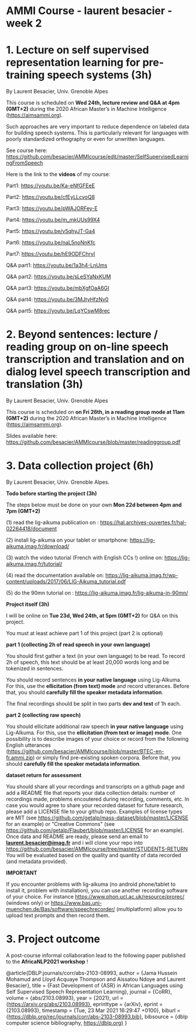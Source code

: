 # AMMI Course - laurent besacier - week 2

# 1. Lecture on self supervised representation learning for pre-training speech systems (3h)

By Laurent Besacier, Univ. Grenoble Alpes

This course is scheduled on **Wed 24th, lecture review and Q&A at 4pm (GMT+2)** during the 2020 African Master’s in Machine Intelligence (https://aimsammi.org). 

Such approaches are very important to reduce dependence on labeled data for building speech systems. This is particularly relevant for languages with poorly standardized orthography or even for unwritten languages. 

See course here: https://github.com/besacier/AMMIcourse/edit/master/SelfSupervisedLearningFromSpeech

Here is the link to the **videos** of my course:

Part1: https://youtu.be/Ka-eNfGFEeE

Part2: https://youtu.be/cfEyLLcvoQ8 

Part3: https://youtu.be/pWAJORFey-E 

Part4: https://youtu.be/m_mkUUs99X4

Part5: https://youtu.be/v5qhyJT-Ga4 

Part6: https://youtu.be/naL5noNnKfc 

Part7: https://youtu.be/hE9ODFChrvI 

Q&A part1: https://youtu.be/1a3h4-LnUms

Q&A part2: https://youtu.be/sLeSYaNxKUM

Q&A part3: https://youtu.be/mbXgfOaA6GI

Q&A part4: https://youtu.be/3MJtyHfzNv0

Q&A part5: https://youtu.be/LqYCswM8rec


# 2. Beyond sentences: lecture / reading group on on-line speech transcription and translation and on dialog level speech transcription and translation (3h)

By Laurent Besacier, Univ. Grenoble Alpes

This course is scheduled on **on Fri 26th, in a reading group mode at 11am (GMT+2)** during the 2020 African Master’s in Machine Intelligence (https://aimsammi.org). 

Slides available here: https://github.com/besacier/AMMIcourse/blob/master/readinggroup.pdf

# 3. Data collection project (6h)

By Laurent Besacier, Univ. Grenoble Alpes. 

**Todo before starting the project (3h)**

The steps below must be done on your own **Mon 22d between 4pm and 7pm (GMT+2)**

(1) read the lig-aikuma publication on : https://hal.archives-ouvertes.fr/hal-02264418/document 

(2) install lig-aikuma on your tablet or smartphone: https://lig-aikuma.imag.fr/download/

(3) watch the video tutorial (French with English CCs !) online on: https://lig-aikuma.imag.fr/tutorial/
 
(4) read the documentation available on: https://lig-aikuma.imag.fr/wp-content/uploads/2017/06/LIG-Aikuma_tutorial.pdf

(5) do the 90mn tutorial on : https://lig-aikuma.imag.fr/lig-aikuma-in-90mn/ 


**Project itself (3h)**

I will be online on **Tue 23d, Wed 24th, at 5pm (GMT+2)** for Q&A on this project. 

You must at least achieve part 1 of this project (part 2 is optional)

**part 1 (collecting 2h of read speech in your own language)**

You should first gather a text (in your own language) to be read. To record 2h of speech, this text should be at least 20,000 words long and be tokenized in sentences.

You should record sentences **in your native language** using Lig-AIkuma. For this, use the **ellicitation (from text) mode** and record utterances. Before that, you should **carefully fill the speaker metadata information**.

The final recordings should be split in two parts **dev and test** of 1h each.

**part 2 (collecting raw speech)**

You should ellicitate additional raw speech **in your native language** using Lig-AIkuma. For this, use the **ellicitation (from text or image) mode**. One possibility is to describe images of your choice or record from the following English utterances (https://github.com/besacier/AMMIcourse/blob/master/BTEC-en-fr.ammi.zip) or simply find pre-existing spoken corpora. Before that, you should **carefully fill the speaker metadata information**.


**dataset return for assessment**

You should share all your recordings and transcripts on a github page and add a README file that reports your data collection details: number of recordings made, problems encoutered during recording, comments, etc.
In case you would agree to share your recorded dataset for future research, please add a LICENSE file to your github repo. Examples of license types are MIT (see https://github.com/getalp/mass-dataset/blob/master/LICENSE for an example) or "Creative Commons" (see https://github.com/getalp/Flaubert/blob/master/LICENSE for an example).
Once data and README are ready, please send an email to **laurent.besacier@imag.fr** and i will clone your repo into https://github.com/besacier/AMMIcourse/tree/master/STUDENTS-RETURN 
You will be evaluated based on the quality and quantity of data recorded (and metadata provided).

 
**IMPORTANT**

If you encounter problems with lig-aikuma (no android phone/tablet to install it, problem with installation), you can use another recording software of your choice. For instance https://www.phon.ucl.ac.uk/resource/prorec/ (windows only) or  https://www.bas.uni-muenchen.de/Bas/software/speechrecorder/ (multiplatform) allow you to upload text prompts and then record them.

# 3. Project outcome

A post-course informal collaboration lead to the following paper published to the **AfricaNLP2021 workshop** !

@article{DBLP:journals/corr/abs-2103-08993,
  author    = {Jama Hussein Mohamud and
               Lloyd Acquaye Thompson and
               Aissatou Ndoye and
               Laurent Besacier},
  title     = {Fast Development of {ASR} in African Languages using Self Supervised
               Speech Representation Learning},
  journal   = {CoRR},
  volume    = {abs/2103.08993},
  year      = {2021},
  url       = {https://arxiv.org/abs/2103.08993},
  eprinttype = {arXiv},
  eprint    = {2103.08993},
  timestamp = {Tue, 23 Mar 2021 16:29:47 +0100},
  biburl    = {https://dblp.org/rec/journals/corr/abs-2103-08993.bib},
  bibsource = {dblp computer science bibliography, https://dblp.org}
}



